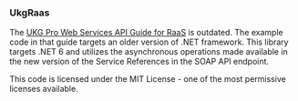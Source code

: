 ### UkgRaas
The [UKG Pro Web Services API Guide for RaaS](https://learningcenter.ultimatesoftware.com/a/207076) is outdated.
The example code in that guide targets an older version of .NET framework.
This library targets .NET 6 and utilizes the asynchronous operations made available in the new 
version of the Service References in the SOAP API endpoint.

This code is licensed under the MIT License - one of the most permissive licenses available.